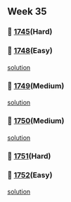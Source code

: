 ## Week 35
### 👀 [1745](https://leetcode.com/problemset/all/?search=1745&page=1)(Hard)
####

####
### 👀 [1748](https://leetcode.com/problemset/all/?search=1748&page=1)(Easy)
####
[solution](https://github.com/YChaeeun/Algorithm/blob/master/2022-week2/LeetCode_1748.kt)
####
### 👀 [1749](https://leetcode.com/problemset/all/?search=1749&page=1)(Medium)
####
[solution](https://github.com/YChaeeun/Algorithm/blob/master/2022-week2/LeetCode_1749.kt)
####
### 👀 [1750](https://leetcode.com/problemset/all/?search=1750&page=1)(Medium)
####
[solution](https://github.com/YChaeeun/Algorithm/blob/master/2022-week2/LeetCode_1750_2.kt)
####
### 👀 [1751](https://leetcode.com/problemset/all/?search=1751&page=1)(Hard)
####

####
### 👀 [1752](https://leetcode.com/problemset/all/?search=1752&page=1)(Easy)
####
[solution](https://github.com/YChaeeun/Algorithm/blob/master/2022-week2/LeetCode_1752_3.kt)
####
